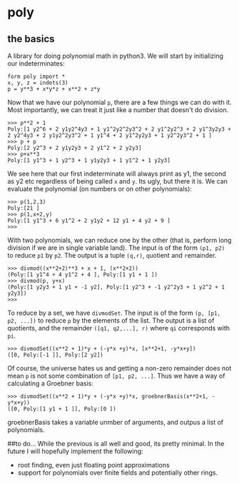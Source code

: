 # poly
## the basics
A library for doing polynomial math in python3. We will start by initializing our indeterminates:

    form poly import *
    x, y, z = indets(3)
    p = y**3 + x*y*z + x**2 + z*y
    
Now that we have our polynomial `p`, there are a few things we can do with it. Most importantly, we
can treat it just like a number that doesn't do division.

    >>> p**2 + 1
    Poly:[1 y2^6 + 2 y1y2^4y3 + 1 y1^2y2^2y3^2 + 2 y1^2y2^3 + 2 y1^3y2y3 + 2 y2^4y3 + 2 y1y2^2y3^2 + 1 y1^4 + 2 y1^2y2y3 + 1 y2^2y3^2 + 1 ]
    >>> p + p
    Poly:[2 y2^3 + 2 y1y2y3 + 2 y1^2 + 2 y2y3]
    >>> p+x**3
    Poly:[1 y1^3 + 1 y2^3 + 1 y1y2y3 + 1 y1^2 + 1 y2y3]

We see here that our first indeterminate will always print as y1, the second as y2 etc regardless of being called `x` and `y`. Its ugly, but there it is.
We can evaluate the polynomial (on numbers or on other polynomials):

    >>> p(1,2,3)
    Poly:[21 ]
    >>> p(1,x+2,y)
    Poly:[1 y1^3 + 6 y1^2 + 2 y1y2 + 12 y1 + 4 y2 + 9 ]
    >>> 

With two polynomials, we can reduce one by the other (that is, perform long division if we are in single variable land). The input is of the form `(p1, p2)` to reduce `p1` by `p2`. The output is a tuple `(q,r)`, `q`uotient and `r`emainder.

    >>> divmod((x**2+2)**3 + x + 1, (x**2+2))
    (Poly:[1 y1^4 + 4 y1^2 + 4 ], Poly:[1 y1 + 1 ])
    >>> divmod(p, y+x)
    (Poly:[1 y2y3 + 1 y1 + -1 y2], Poly:[1 y2^3 + -1 y2^2y3 + 1 y2^2 + 1 y2y3])
    >>> 

To reduce by a set, we have `divmodSet`. The input is of the form `(p, [p1, p2, ...])` to reduce `p` by the elements of the list. The output is a list of quotients, and the remainder `([q1, q2,...], r)` where `qi` corresponds with `pi`.

    >>> divmodSet((x**2 + 1)*y + (-y*x +y)*x, [x**2+1, -y*x+y])
    ([0, Poly:[-1 ]], Poly:[2 y2])

Of course, the universe hates us and getting a non-zero remainder does not mean `p` is not some combination of `[p1, p2, ...]`. Thus we have a way of calculating a Groebner basis:

    >>> divmodSet((x**2 + 1)*y + (-y*x +y)*x, groebnerBasis(x**2+1, -y*x+y))
    ([0, Poly:[1 y1 + 1 ]], Poly:[0 ])

groebnerBasis takes a variable unmber of arguments, and outpus a list of polynomials.


##to do...
While the previous is all well and good, its pretty minimal. In the future I will hopefully implement the following:

* root finding, even just floating point approximations
* support for polynomials over finite fields and potentially other rings.
